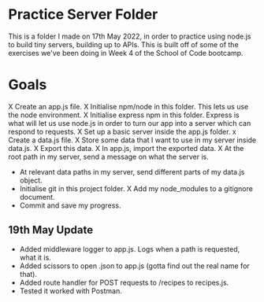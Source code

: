 # Practice Server Folder

This is a folder I made on 17th May 2022, in order to practice using node.js to build tiny servers, building up to APIs. This is built off of some of the exercises we've been doing in Week 4 of the School of Code bootcamp.

# Goals

X Create an app.js file.
X Initialise npm/node in this folder. This lets us use the node environment.
X Initialise express npm in this folder. Express is what will let us use node.js in order to turn our app into a server which can respond to requests.
X Set up a basic server inside the app.js folder.
x Create a data.js file.
X Store some data that I want to use in my server inside data.js.
X Export this data.
X In app.js, import the exported data.
X At the root path in my server, send a message on what the server is.

- At relevant data paths in my server, send different parts of my data.js object.
- Initialise git in this project folder.
  X Add my node_modules to a gitignore document.
- Commit and save my progress.

## 19th May Update

- Added middleware logger to app.js. Logs when a path is requested, what it is.
- Added scissors to open .json to app.js (gotta find out the real name for that).
- Added route handler for POST requests to /recipes to recipes.js.
- Tested it worked with Postman.
